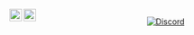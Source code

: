 
<br/>
<a href="https://www.instagram.com/skyee06/">
  <img align="left" alt="Subodh's Instagram" width="22px" src="https://cdn.jsdelivr.net/npm/simple-icons@v3/icons/instagram.svg" />
</a>
<a href="https://discord.com/users/777830613780267039">
    <img align ="left" alt="Subodh's Discord" width="22px" src ="https://cdn.jsdelivr.net/npm/simple-icons@v3/icons/discord.svg" />
  </a>

<p align="center">
<a href="https://discord.com/users/777830613780267039">
<img src="https://discord.c99.nl/widget/theme-3/777830613780267039.png" alt="Discord"/>
  </a>
</p>

